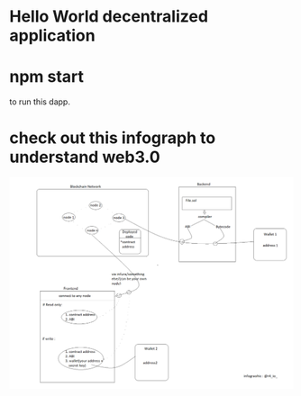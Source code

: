 # Hello World decentralized application

# npm start
to run this dapp.

# check out this infograph to understand web3.0
![web3.0 infograph](src\web3.png)
